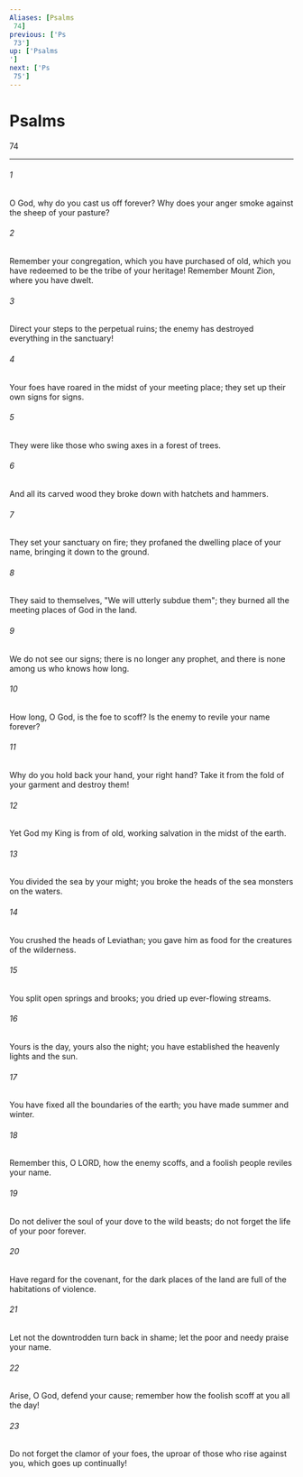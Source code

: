 ```yaml
---
Aliases: [Psalms 74]
previous: ['Ps 73']
up: ['Psalms']
next: ['Ps 75']
---
```

# Psalms 74

***
 

###### 1 
O God, why do you cast us off forever?  Why does your anger smoke against the sheep of your pasture?   

###### 2 
Remember your congregation, which you have purchased of old,  which you have redeemed to be the tribe of your heritage!  Remember Mount Zion, where you have dwelt.   

###### 3 
Direct your steps to the perpetual ruins;  the enemy has destroyed everything in the sanctuary!  

###### 4 
Your foes have roared in the midst of your meeting place;  they set up their own signs for signs.   

###### 5 
They were like those who swing axes  in a forest of trees.   

###### 6 
And all its carved wood  they broke down with hatchets and hammers.   

###### 7 
They set your sanctuary on fire;  they profaned the dwelling place of your name,  bringing it down to the ground.   

###### 8 
They said to themselves, "We will utterly subdue them";  they burned all the meeting places of God in the land.  

###### 9 
We do not see our signs;  there is no longer any prophet,  and there is none among us who knows how long.   

###### 10 
How long, O God, is the foe to scoff?  Is the enemy to revile your name forever?   

###### 11 
Why do you hold back your hand, your right hand?  Take it from the fold of your garment and destroy them!  

###### 12 
Yet God my King is from of old,  working salvation in the midst of the earth.   

###### 13 
You divided the sea by your might;  you broke the heads of the sea monsters on the waters.   

###### 14 
You crushed the heads of Leviathan;  you gave him as food for the creatures of the wilderness.   

###### 15 
You split open springs and brooks;  you dried up ever-flowing streams.   

###### 16 
Yours is the day, yours also the night;  you have established the heavenly lights and the sun.   

###### 17 
You have fixed all the boundaries of the earth;  you have made summer and winter.  

###### 18 
Remember this, O LORD, how the enemy scoffs,  and a foolish people reviles your name.   

###### 19 
Do not deliver the soul of your dove to the wild beasts;  do not forget the life of your poor forever.  

###### 20 
Have regard for the covenant,  for the dark places of the land are full of the habitations of violence.   

###### 21 
Let not the downtrodden turn back in shame;  let the poor and needy praise your name.  

###### 22 
Arise, O God, defend your cause;  remember how the foolish scoff at you all the day!   

###### 23 
Do not forget the clamor of your foes,  the uproar of those who rise against you, which goes up continually!
